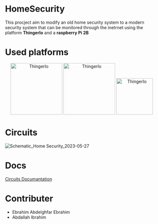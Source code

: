 # HomeSecurity
This procject aim to modify an old home security system to a modern security system that can be monitored through the inetrnet using the platform **ThingerIo** and a **raspberry Pi 2B**
# Used platforms
<p align="center">
 <img src="https://github.com/ebrahimabdelghfar/HomeSecurity/assets/81301684/18c1fd1f-67cd-47af-affb-30413295f6ba" alt="ThingerIo" width="170"/>
 <img src="https://github.com/ebrahimabdelghfar/HomeSecurity/assets/81301684/7d095d94-419e-4911-a629-3b9f31704667" alt="ThingerIo" width="170"/>
 <img src="https://github.com/ebrahimabdelghfar/HomeSecurity/assets/81301684/0e523b5b-eff5-4745-8b1c-5ac3cb4e2ff8" alt="ThingerIo" width="120"/>
</p>

# Circuits 

![Schematic_Home Security_2023-05-27](https://github.com/ebrahimabdelghfar/HomeSecurity/assets/81301684/8483910c-8af1-4fe0-be7d-db5125951847)

# Docs
[Circuits Documantation](https://www.notion.so/Circuit-documentation-7705611901ab4a54a87975510d0e94b6?pvs=4)

# Contributer 
* Ebrahim Abdelghfar Ebrahim
* Abdallah Ibrahim

